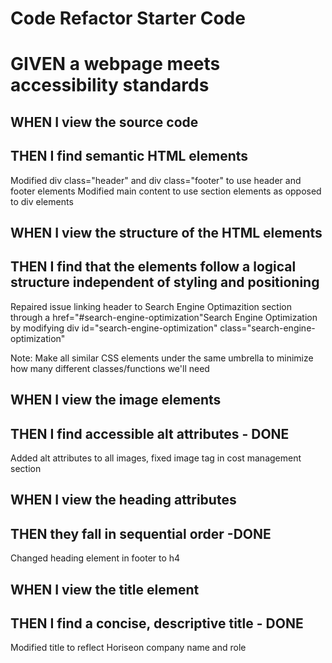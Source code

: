 # Code Refactor Starter Code
# GIVEN a webpage meets accessibility standards
## WHEN I view the source code
## THEN I find semantic HTML elements
Modified div class="header" and div class="footer" to use header and footer elements
Modified main content to use section elements as opposed to div elements
## WHEN I view the structure of the HTML elements
## THEN I find that the elements follow a logical structure independent of styling and positioning
Repaired issue linking header to Search Engine Optimazition section through a href="#search-engine-optimization"Search Engine Optimization by 
modifying div id="search-engine-optimization" class="search-engine-optimization"

Note: Make all similar CSS elements under the same umbrella to minimize how many different classes/functions we'll need
## WHEN I view the image elements
## THEN I find accessible alt attributes - DONE
Added alt attributes to all images, fixed image tag in cost management section
## WHEN I view the heading attributes
## THEN they fall in sequential order -DONE
Changed heading element in footer to h4
## WHEN I view the title element
## THEN I find a concise, descriptive title - DONE
Modified title to reflect Horiseon company name and role
